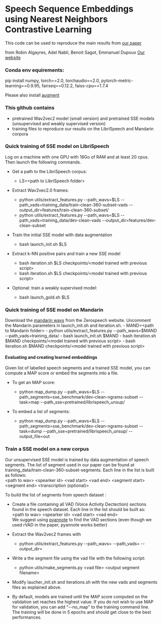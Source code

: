# Speech Sequence Embeddings using Nearest Neighbors Contrastive Learning
This code can be used to reproduce the main results from [our paper](https://arxiv.org/abs/2204.05148) 

from Robin Algayres, Adel Nabli, Benoit Sagot, Emmanuel Dupoux
[Our website](https://cognitive-ml.fr/)

### Conda env equirements:
pip install numpy, torch==2.0, torchaudio==2.0, pytorch-metric-learning==0.9.95, fairseq==0.12.2, faiss-cpu==1.7.4

Please also install [augment](https://github.com/facebookresearch/WavAugment)

### This github contains
- pretrained Wav2vec2 model (small version) and pretrained SSE models (unsupervised and weakly supervised version)
- training files to reproduce our results on the LibriSpeech and Mandarin corpora

### Quick training of SSE model on LibriSpeech

Log on a machine with one GPU with 16Go of RAM and at least 20 cpus. Then launch the following commands.
- Get a path to the LibriSpeech corpus:
    - LS=\<path to LibriSpeech folder\> 
- Extract Wav2vec2.0 frames:
    - python utils/extract_features.py --path_wavs=$LS --path_vads=training_data/train-clean-360-subset-vads --output_dir=features/train-clean-360-subset/ 
    - python utils/extract_features.py --path_wavs=$LS --path_vads=training_data/dev-clean-vads --output_dir=features/dev-clean-subset
- Train the initial SSE model with data augmentation 
    - bash launch_init.sh $LS 
- Extract k-NN positive pairs and train a new SSE model
    - bash iteration.sh $LS checkpoints/\<model trained with previous script\> 
    - bash iteration.sh $LS checkpoints/\<model trained with previous script\>

- Optional: train a weakly supervised model: 
    - bash launch_gold.sh $LS

### Quick training of SSE model on Mandarin

Download the [mandarin wavs](https://zerospeech.com/tracks/2017/data/) from the Zerospeech website. Uncomment the Mandarin parameters in launch_init.sh and iteration.sh.
    - MAND=\<path to Mandarin folder\> 
    - python utils/extract_features.py --path_wavs=$MAND --path_vads=training_data/
    - bash launch_init.sh $MAND
    - bash iteration.sh $MAND checkpoints/\<model trained with previous script\> 
    - bash iteration.sh $MAND checkpoints/\<model trained with previous script\>

#### Evaluating and creating learned embeddings

Given list of labelled speech segments and a trained SSE model, you can compute a MAP score or embed the segments into a file.

- To get an MAP score: 
    - python map_dump.py --path_wavs=$LS --path_segments=sse_benchmark/dev-clean-ngrams-subset --task=map --path_sse=pretrained/librispeech_unsup/

- To embed a list of segments: 
    - python map_dump.py --path_wavs=$LS --path_segments=sse_benchmark/dev-clean-ngrams-subset --task=dump --path_sse=pretrained/librispeech_unsup/ --output_file=out

### Train a SSE model on a new corpus

Our unsupervised SSE model is trained by data augmentation of speech segments. The list of segment used in our paper can be found at training_data/train-clean-360-subset-segments. Each line in the list is built as follows: \
    \<path to wav\> \<spearker id\> \<vad start\> \<vad end\> \<segment start\> \<segment end\> \<transcription (optional)\>

To build the list of segments from speech dataset :

- Create a file containing all VAD (Voice Activity Dectection) sections found in the speech dataset. Each line in the list should be built as: 
\<path to wav\> \<spearker id\> \<vad start\> \<vad end\> \
We suggest using [pyannote](https://github.com/pyannote/pyannote-audio) to find the VAD sections (even though we used rVAD in the paper, pyannote works better)

- Extract the Wav2vec2 frames with
    - python utils/extract_features.py --path_wavs=<path to wavs> --path_vads=<vad file> --output_dir=<output feature file> 

- Write a the segment file using the vad file with the following script:
    - python utils/make_segments.py \<vad file\> \<output segment filename\>

- Modify laucher_init.sh and iterations.sh with the new vads and segments files as explained above.

- By default, models are trained until the MAP score computed on the validation set reaches the highest value. If you do not wish to use MAP for validation, you can add "--no_map" to the training command line. The training will be done in 5 epochs and should get close to the best performances.   
